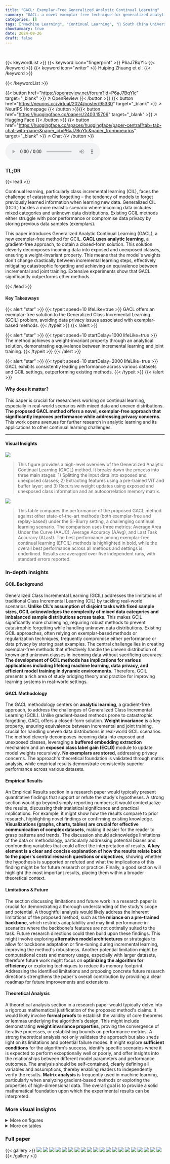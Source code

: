 ```yaml
---
title: "GACL: Exemplar-Free Generalized Analytic Continual Learning"
summary: "GACL: a novel exemplar-free technique for generalized analytic continual learning, achieves superior performance by analytically solving the weight-invariant property for handling real-world data."
categories: []
tags: ["Machine Learning", "Continual Learning", "🏢 South China University of Technology",]
showSummary: true
date: 2024-09-26
draft: false
---
```


<br>

{{< keywordList >}}
{{< keyword icon="fingerprint" >}} P6aJ7BqYlc {{< /keyword >}}
{{< keyword icon="writer" >}} Huiping Zhuang et el. {{< /keyword >}}
 
{{< /keywordList >}}

{{< button href="https://openreview.net/forum?id=P6aJ7BqYlc" target="_blank" >}}
↗ OpenReview
{{< /button >}}
{{< button href="https://neurips.cc/virtual/2024/poster/95330" target="_blank" >}}
↗ NeurIPS Homepage
{{< /button >}}{{< button href="https://huggingface.co/papers/2403.15706" target="_blank" >}}
↗ Hugging Face
{{< /button >}}
{{< button href="https://huggingface.co/spaces/huggingface/paper-central?tab=tab-chat-with-paper&paper_id=P6aJ7BqYlc&paper_from=neurips" target="_blank" >}}
↗ Chat
{{< /button >}}



<audio controls>
    <source src="https://ai-paper-reviewer.com/P6aJ7BqYlc/podcast.wav" type="audio/wav">
    Your browser does not support the audio element.
</audio>


### TL;DR


{{< lead >}}

Continual learning, particularly class incremental learning (CIL), faces the challenge of catastrophic forgetting – the tendency of models to forget previously learned information when learning new data. Generalized CIL (GCIL) tackles a more realistic scenario where incoming data includes mixed categories and unknown data distributions. Existing GCIL methods either struggle with poor performance or compromise data privacy by storing previous data samples (exemplars). 

This paper introduces Generalized Analytic Continual Learning (GACL), a new exemplar-free method for GCIL.  **GACL uses analytic learning**, a gradient-free approach, to obtain a closed-form solution. This solution cleverly decomposes incoming data into exposed and unexposed classes, ensuring a weight-invariant property. This means that the model's weights don't change drastically between incremental learning steps, effectively mitigating catastrophic forgetting and achieving an equivalence between incremental and joint training. Extensive experiments show that GACL significantly outperforms other methods.

{{< /lead >}}


#### Key Takeaways

{{< alert "star" >}}
{{< typeit speed=10 lifeLike=true >}} GACL offers an exemplar-free solution to the Generalized Class Incremental Learning (GCIL) problem, avoiding data privacy issues associated with exemplar-based methods. {{< /typeit >}}
{{< /alert >}}

{{< alert "star" >}}
{{< typeit speed=10 startDelay=1000 lifeLike=true >}} The method achieves a weight-invariant property through an analytical solution, demonstrating equivalence between incremental learning and joint training. {{< /typeit >}}
{{< /alert >}}

{{< alert "star" >}}
{{< typeit speed=10 startDelay=2000 lifeLike=true >}} GACL exhibits consistently leading performance across various datasets and GCIL settings, outperforming existing methods. {{< /typeit >}}
{{< /alert >}}

#### Why does it matter?
This paper is crucial for researchers working on continual learning, especially in real-world scenarios with mixed data and uneven distributions.  **The proposed GACL method offers a novel, exemplar-free approach that significantly improves performance while addressing privacy concerns.** This work opens avenues for further research in analytic learning and its applications to other continual learning challenges.

------
#### Visual Insights



![](https://ai-paper-reviewer.com/P6aJ7BqYlc/figures_3_1.jpg)

> This figure provides a high-level overview of the Generalized Analytic Continual Learning (GACL) method.  It breaks down the process into three main stages: 1) Splitting the input data into exposed and unexposed classes; 2) Extracting features using a pre-trained ViT and buffer layer; and 3) Recursive weight updates using exposed and unexposed class information and an autocorrelation memory matrix.





![](https://ai-paper-reviewer.com/P6aJ7BqYlc/tables_6_1.jpg)

> This table compares the performance of the proposed GACL method against other state-of-the-art methods (both exemplar-free and replay-based) under the Si-Blurry setting, a challenging continual learning scenario.  The comparison uses three metrics: Average Area Under the Curve (AAUC), Average Accuracy (AAvg), and Last Task Accuracy (ALast).  The best performance among exemplar-free continual learning (EFCIL) methods is highlighted in bold, while the overall best performance across all methods and settings is underlined.  Results are averaged over five independent runs, with standard errors reported.





### In-depth insights


#### GCIL Background
Generalized Class Incremental Learning (GCIL) addresses the limitations of traditional Class Incremental Learning (CIL) by tackling real-world scenarios.  **Unlike CIL's assumption of disjoint tasks with fixed sample sizes, GCIL acknowledges the complexity of mixed data categories and imbalanced sample distributions across tasks.** This makes GCIL significantly more challenging, requiring robust methods to prevent catastrophic forgetting while handling unknown data distributions.  Existing GCIL approaches, often relying on exemplar-based methods or regularization techniques, frequently compromise either performance or data privacy by storing past examples.  The central challenge lies in creating exemplar-free methods that effectively handle the uneven distribution of known and unknown classes in incoming data without sacrificing accuracy.  **The development of GCIL methods has implications for various applications including lifelong machine learning, data privacy, and efficient model training in dynamic environments.**  Therefore, GCIL presents a rich area of study bridging theory and practice for improving learning systems in real-world settings.

#### GACL Methodology
The GACL methodology centers on **analytic learning**, a gradient-free approach, to address the challenges of Generalized Class Incremental Learning (GCIL). Unlike gradient-based methods prone to catastrophic forgetting, GACL offers a closed-form solution.  **Weight invariance** is a key property, ensuring equivalence between incremental and joint training, crucial for handling uneven data distributions in real-world GCIL scenarios.  The method cleverly decomposes incoming data into exposed and unexposed classes, leveraging a **buffered embedding extraction** mechanism and an **exposed class label gain (ECLG)** module to update model weights recursively.  **No exemplars are stored**, addressing privacy concerns. The approach's theoretical foundation is validated through matrix analysis, while empirical results demonstrate consistently superior performance across various datasets.

#### Empirical Results
An Empirical Results section in a research paper would typically present quantitative findings that support or refute the study's hypotheses.  A strong section would go beyond simply reporting numbers; it would contextualize the results, discussing their statistical significance and practical implications.  For example, it might show how the results compare to prior research, highlighting novel findings or confirming existing knowledge.  **Visualizations (graphs, charts, tables) are crucial for effective communication of complex datasets**, making it easier for the reader to grasp patterns and trends.  The discussion should acknowledge limitations of the data or methodology, particularly addressing potential biases and confounding variables that could affect the interpretation of results.  **A key element is a clear and concise explanation of how the results relate back to the paper's central research questions or objectives**, showing whether the hypothesis is supported or refuted and what the implications of this finding might be for future research or practice.  Finally, a good section will highlight the most important results, placing them within a broader theoretical context.

#### Limitations & Future
The section discussing limitations and future work in a research paper is crucial for demonstrating a thorough understanding of the study's scope and potential.  A thoughtful analysis would likely address the inherent limitations of the proposed method, such as the **reliance on a pre-trained backbone**, which restricts adaptability and may limit performance in scenarios where the backbone's features are not optimally suited to the task.  Future research directions could then build upon these findings.  This might involve exploring **alternative model architectures** or strategies to allow for backbone adaptation or fine-tuning during incremental learning, improving the method's robustness. Another potential limitation might be computational costs and memory usage, especially with larger datasets, therefore future work might focus on **optimizing the algorithm for efficiency** or exploring techniques to reduce its memory footprint. Addressing the identified limitations and proposing concrete future research directions strengthens the paper's overall contribution by providing a clear roadmap for future improvements and extensions.

#### Theoretical Analysis
A theoretical analysis section in a research paper would typically delve into a rigorous mathematical justification of the proposed method's claims.  It would likely involve **formal proofs** to establish the validity of core theorems or lemmas underlying the algorithm's design. This might include demonstrating **weight invariance properties**, proving the convergence of iterative processes, or establishing bounds on performance metrics. A strong theoretical analysis not only validates the approach but also sheds light on its limitations and potential failure modes. It might explore **sufficient conditions** for the algorithm's success, identify specific scenarios where it is expected to perform exceptionally well or poorly, and offer insights into the relationships between different model parameters and performance outcomes.  The analysis should be self-contained, clearly defining all variables and assumptions, thereby enabling readers to independently verify the results.  **Matrix analysis** is frequently used in machine learning, particularly when analyzing gradient-based methods or exploring the properties of high-dimensional data.  The overall goal is to provide a solid mathematical foundation upon which the experimental results can be interpreted.


### More visual insights

<details>
<summary>More on figures
</summary>


![](https://ai-paper-reviewer.com/P6aJ7BqYlc/figures_7_1.jpg)

> This figure compares the performance of the proposed GACL method against other state-of-the-art EFCIL (exemplar-free class incremental learning) and replay-based methods across three benchmark datasets (CIFAR-100, ImageNet-R, Tiny-ImageNet). The plots show the task-wise accuracy (Ak) for each method over five consecutive tasks (K=5).  The top panel displays the results for EFCIL methods, while the bottom panel shows the results for replay-based methods.  The figure illustrates the consistent superior performance of GACL across all datasets and task settings compared to existing methods, particularly its ability to maintain high accuracy over multiple tasks (avoiding catastrophic forgetting).


![](https://ai-paper-reviewer.com/P6aJ7BqYlc/figures_15_1.jpg)

> The Si-Blurry setting satisfies all three properties of GCIL mentioned in Appendix B and can be treated as its good realization. As shown in Figure 3, for a K-task learning, the Si-Blurry first randomly partitions all classes into two groups: disjoint classes that cannot overlap between tasks and blurry classes that might reappear. The ratio of partition is controlled by the disjoint class ratio rD, which is defined as the ratio of the number of disjoint classes to the number of all classes. Then disjoint classes and blurry classes are randomly assigned to disjoint tasks (TD) and blurry tasks (TB) respectively. Next, each blurry task further conducts the blurry sample division by randomly extracting part of samples to assign to other blurry tasks based on blurry sample ratio rβ, which is defined as the ratio of the extracted sample within samples in all blurry tasks. Finally, each Si-Blurry task TB+D with a stochastic blurry task boundary consists of a disjoint and blurry task. We adopt Si-Blurry with different combinations of rD and rβ for reliable empirical validations.


![](https://ai-paper-reviewer.com/P6aJ7BqYlc/figures_16_1.jpg)

> This figure provides a high-level overview of the proposed Generalized Analytic Continual Learning (GACL) method. It shows the three main components: (a) the splitting of incoming data into exposed and unexposed classes, (b) feature extraction using a pre-trained Vision Transformer (ViT) and a buffer layer, and (c) the recursive weight update mechanism that leverages exposed class label gain (ECLG) and autocorrelation memory.


![](https://ai-paper-reviewer.com/P6aJ7BqYlc/figures_17_1.jpg)

> The figure shows the real-time accuracy of the proposed GACL on CIFAR-100, ImageNet-R, and Tiny-ImageNet datasets with different regularization term (γ) values.  The x-axis represents the number of training samples, and the y-axis represents the real-time accuracy. Different colored lines represent different γ values.  The figure demonstrates the robustness of the GACL across different datasets and regularization strengths, showing generally stable performance across a wide range of γ values, with some minor variations depending on the dataset.


![](https://ai-paper-reviewer.com/P6aJ7BqYlc/figures_18_1.jpg)

> This figure provides a high-level overview of the proposed Generalized Analytic Continual Learning (GACL) method.  It's broken down into three parts:  (a) **Exposed-Unexposed Class Split:** Shows how the input data for each task is divided into exposed (previously seen) and unexposed (new) classes.  (b) **Buffered Embedding Extraction:** Illustrates how a pre-trained Vision Transformer (ViT) and a buffer layer extract features from the input images.  (c) **Generalized Analytic Class Incremental Learning:** This depicts the core GACL algorithm, highlighting the recursive update process using exposed and unexposed class information and an autocorrelation memory matrix.  The key components are the weights updated for unexposed classes and an Exposed Class Label Gain (ECLG) module.


</details>




<details>
<summary>More on tables
</summary>


![](https://ai-paper-reviewer.com/P6aJ7BqYlc/tables_8_1.jpg)
> This table compares the performance of the proposed GACL method against other state-of-the-art methods (both exemplar-free and replay-based) for generalized class incremental learning under the Si-Blurry setting.  The comparison uses three metrics: Average Area Under the Curve (AAUC), Average Accuracy (AAvg), and Last Task Accuracy (ALast). The best performance among exemplar-free continual learning methods is highlighted in bold, and the overall best performance across all methods is underlined. Results are averaged over five independent runs, with standard errors reported.

![](https://ai-paper-reviewer.com/P6aJ7BqYlc/tables_9_1.jpg)
> This table compares the performance of the proposed GACL method against other state-of-the-art methods (both EFCIL and replay-based methods) across three datasets (CIFAR-100, ImageNet-R, and Tiny-ImageNet) under the Si-Blurry setting.  The comparison is done using three metrics: Average Area Under the Curve (AAUC), Average Accuracy (AAvg), and Last-task Accuracy (ALast).  The best EFCIL results and the best overall results are highlighted in bold and underlined respectively.  Each result is an average of 5 independent runs, showing mean and standard error.

![](https://ai-paper-reviewer.com/P6aJ7BqYlc/tables_16_1.jpg)
> This table compares the performance of the proposed GACL method against other state-of-the-art methods (both exemplar-free and replay-based) on three benchmark datasets (CIFAR-100, ImageNet-R, and Tiny-ImageNet) under the Si-Blurry setting of Generalized Class Incremental Learning (GCIL).  The comparison is based on three metrics: Average Area Under the Curve (AAUC), Average Accuracy (AAvg), and Last-task Accuracy (ALast).  The best performance among exemplar-free methods (EFCIL) is shown in bold, and the overall best performance across all methods is underlined.

![](https://ai-paper-reviewer.com/P6aJ7BqYlc/tables_16_2.jpg)
> This table compares the performance of the proposed GACL method against other state-of-the-art methods (both exemplar-free and replay-based) across three benchmark datasets (CIFAR-100, ImageNet-R, and Tiny-ImageNet) under the Si-Blurry setting.  The comparison uses three metrics: Average Area Under the Curve (AAUC), Average Accuracy (AAvg), and Last Task Accuracy (ALast).  The best results for exemplar-free continual learning (EFCIL) methods and overall best results are highlighted.

</details>




### Full paper

{{< gallery >}}
<img src="https://ai-paper-reviewer.com/P6aJ7BqYlc/1.png" class="grid-w50 md:grid-w33 xl:grid-w25" />
<img src="https://ai-paper-reviewer.com/P6aJ7BqYlc/2.png" class="grid-w50 md:grid-w33 xl:grid-w25" />
<img src="https://ai-paper-reviewer.com/P6aJ7BqYlc/3.png" class="grid-w50 md:grid-w33 xl:grid-w25" />
<img src="https://ai-paper-reviewer.com/P6aJ7BqYlc/4.png" class="grid-w50 md:grid-w33 xl:grid-w25" />
<img src="https://ai-paper-reviewer.com/P6aJ7BqYlc/5.png" class="grid-w50 md:grid-w33 xl:grid-w25" />
<img src="https://ai-paper-reviewer.com/P6aJ7BqYlc/6.png" class="grid-w50 md:grid-w33 xl:grid-w25" />
<img src="https://ai-paper-reviewer.com/P6aJ7BqYlc/7.png" class="grid-w50 md:grid-w33 xl:grid-w25" />
<img src="https://ai-paper-reviewer.com/P6aJ7BqYlc/8.png" class="grid-w50 md:grid-w33 xl:grid-w25" />
<img src="https://ai-paper-reviewer.com/P6aJ7BqYlc/9.png" class="grid-w50 md:grid-w33 xl:grid-w25" />
<img src="https://ai-paper-reviewer.com/P6aJ7BqYlc/10.png" class="grid-w50 md:grid-w33 xl:grid-w25" />
<img src="https://ai-paper-reviewer.com/P6aJ7BqYlc/11.png" class="grid-w50 md:grid-w33 xl:grid-w25" />
<img src="https://ai-paper-reviewer.com/P6aJ7BqYlc/12.png" class="grid-w50 md:grid-w33 xl:grid-w25" />
<img src="https://ai-paper-reviewer.com/P6aJ7BqYlc/13.png" class="grid-w50 md:grid-w33 xl:grid-w25" />
<img src="https://ai-paper-reviewer.com/P6aJ7BqYlc/14.png" class="grid-w50 md:grid-w33 xl:grid-w25" />
<img src="https://ai-paper-reviewer.com/P6aJ7BqYlc/15.png" class="grid-w50 md:grid-w33 xl:grid-w25" />
<img src="https://ai-paper-reviewer.com/P6aJ7BqYlc/16.png" class="grid-w50 md:grid-w33 xl:grid-w25" />
<img src="https://ai-paper-reviewer.com/P6aJ7BqYlc/17.png" class="grid-w50 md:grid-w33 xl:grid-w25" />
<img src="https://ai-paper-reviewer.com/P6aJ7BqYlc/18.png" class="grid-w50 md:grid-w33 xl:grid-w25" />
<img src="https://ai-paper-reviewer.com/P6aJ7BqYlc/19.png" class="grid-w50 md:grid-w33 xl:grid-w25" />
<img src="https://ai-paper-reviewer.com/P6aJ7BqYlc/20.png" class="grid-w50 md:grid-w33 xl:grid-w25" />
{{< /gallery >}}